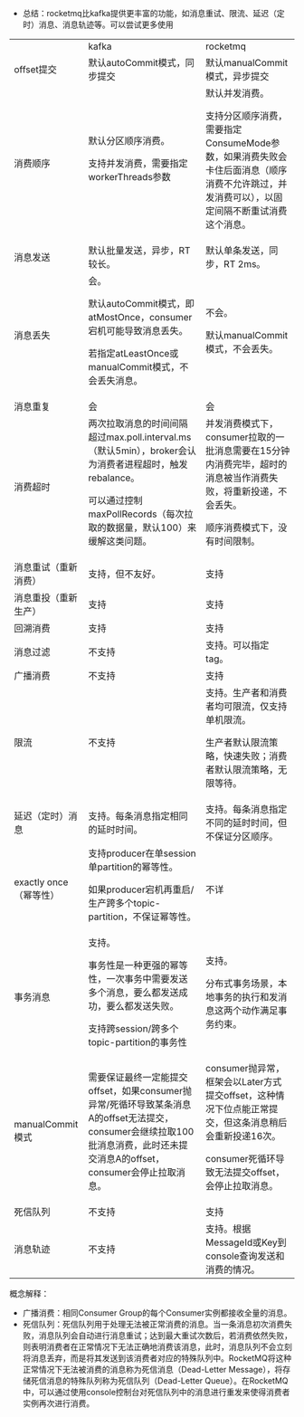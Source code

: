 <!-- Output copied to clipboard! -->

<!-----

Yay, no errors, warnings, or alerts!

Conversion time: 0.701 seconds.


Using this Markdown file:

1. Paste this output into your source file.
2. See the notes and action items below regarding this conversion run.
3. Check the rendered output (headings, lists, code blocks, tables) for proper
   formatting and use a linkchecker before you publish this page.

Conversion notes:

* Docs to Markdown version 1.0β34
* Thu Apr 06 2023 01:54:59 GMT-0700 (PDT)
* Source doc: 无标题文档
* Tables are currently converted to HTML tables.
----->


* 总结：rocketmq比kafka提供更丰富的功能，如消息重试、限流、延迟（定时）消息、消息轨迹等。可以尝试更多使用


<table>
  <tr>
   <td>
   </td>
   <td>kafka
   </td>
   <td>rocketmq
   </td>
  </tr>
  <tr>
   <td>offset提交
   </td>
   <td>默认autoCommit模式，同步提交
   </td>
   <td>默认manualCommit模式，异步提交
   </td>
  </tr>
  <tr>
   <td>消费顺序
   </td>
   <td>默认分区顺序消费。
<p>
支持并发消费，需要指定workerThreads参数
   </td>
   <td>默认并发消费。
<p>
支持分区顺序消费，需要指定ConsumeMode参数，如果消费失败会卡住后面消息（顺序消费不允许跳过，并发消费可以），以固定间隔不断重试消费这个消息。
   </td>
  </tr>
  <tr>
   <td>消息发送
   </td>
   <td>默认批量发送，异步，RT 较长。
   </td>
   <td>默认单条发送，同步，RT 2ms。
   </td>
  </tr>
  <tr>
   <td>消息丢失
   </td>
   <td>会。
<p>
默认autoCommit模式，即atMostOnce，consumer宕机可能导致消息丢失。
<p>
若指定atLeastOnce或manualCommit模式，不会丢失消息。
   </td>
   <td>不会。
<p>
默认manualCommit模式，不会丢失。
   </td>
  </tr>
  <tr>
   <td>消息重复
   </td>
   <td>会
   </td>
   <td>会
   </td>
  </tr>
  <tr>
   <td>消费超时
   </td>
   <td>两次拉取消息的时间间隔超过max.poll.interval.ms（默认5min），broker会认为消费者进程超时，触发rebalance。
<p>
可以通过控制maxPollRecords（每次拉取的数据量，默认100）来缓解这类问题。
   </td>
   <td>并发消费模式下，consumer拉取的一批消息需要在15分钟内消费完毕，超时的消息被当作消费失败，将重新投递，不会丢失。
<p>
顺序消费模式下，没有时间限制。
   </td>
  </tr>
  <tr>
   <td>消息重试（重新消费）
   </td>
   <td>支持，但不友好。
   </td>
   <td>支持
   </td>
  </tr>
  <tr>
   <td>消息重投（重新生产）
   </td>
   <td>支持
   </td>
   <td>支持
   </td>
  </tr>
  <tr>
   <td>回溯消费
   </td>
   <td>支持
   </td>
   <td>支持
   </td>
  </tr>
  <tr>
   <td>消息过滤
   </td>
   <td>不支持
   </td>
   <td>支持。可以指定tag。
   </td>
  </tr>
  <tr>
   <td>广播消费
   </td>
   <td>不支持
   </td>
   <td>支持
   </td>
  </tr>
  <tr>
   <td>限流
   </td>
   <td>不支持
   </td>
   <td>支持。生产者和消费者均可限流，仅支持单机限流。
<p>
生产者默认限流策略，快速失败；消费者默认限流策略，无限等待。
   </td>
  </tr>
  <tr>
   <td>延迟（定时）消息
   </td>
   <td>支持。每条消息指定相同的延时时间。
   </td>
   <td>支持。每条消息指定不同的延时时间，但不保证分区顺序。
   </td>
  </tr>
  <tr>
   <td>exactly once（幂等性）
   </td>
   <td>支持producer在单session单partition的幂等性。
<p>
如果producer宕机再重启/生产跨多个topic-partition，不保证幂等性。
   </td>
   <td>不详
   </td>
  </tr>
  <tr>
   <td>事务消息
   </td>
   <td>支持。
<p>
事务性是一种更强的幂等性，一次事务中需要发送多个消息，要么都发送成功，要么都发送失败。
<p>
支持跨session/跨多个topic-partition的事务性
   </td>
   <td>支持。
<p>
分布式事务场景，本地事务的执行和发消息这两个动作满足事务约束。
   </td>
  </tr>
  <tr>
   <td>manualCommit模式
   </td>
   <td>需要保证最终一定能提交offset，如果consumer抛异常/死循环导致某条消息A的offset无法提交，consumer会继续拉取100批消息消费，此时还未提交消息A的offset，consumer会停止拉取消息。
   </td>
   <td>consumer抛异常，框架会以Later方式提交offset，这种情况下位点能正常提交，但这条消息稍后会重新投递16次。
<p>
consumer死循环导致无法提交offset，会停止拉取消息。
   </td>
  </tr>
  <tr>
   <td>死信队列
   </td>
   <td>不支持
   </td>
   <td>支持
   </td>
  </tr>
  <tr>
   <td>消息轨迹
   </td>
   <td>不支持
   </td>
   <td>支持。根据MessageId或Key到console查询发送和消费的情况。
   </td>
  </tr>
</table>


概念解释：



* 广播消费：相同Consumer Group的每个Consumer实例都接收全量的消息。
* 死信队列：死信队列用于处理无法被正常消费的消息。当一条消息初次消费失败，消息队列会自动进行消息重试；达到最大重试次数后，若消费依然失败，则表明消费者在正常情况下无法正确地消费该消息，此时，消息队列不会立刻将消息丢弃，而是将其发送到该消费者对应的特殊队列中。RocketMQ将这种正常情况下无法被消费的消息称为死信消息（Dead-Letter Message），将存储死信消息的特殊队列称为死信队列（Dead-Letter Queue）。在RocketMQ中，可以通过使用console控制台对死信队列中的消息进行重发来使得消费者实例再次进行消费。

